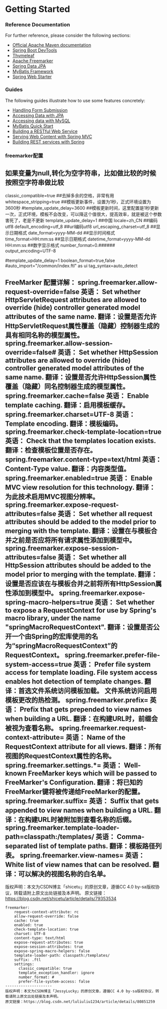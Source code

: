 # Getting Started

### Reference Documentation
For further reference, please consider the following sections:

* [Official Apache Maven documentation](https://maven.apache.org/guides/index.html)
* [Spring Boot DevTools](https://docs.spring.io/spring-boot/docs/{bootVersion}/reference/htmlsingle/#using-boot-devtools)
* [Thymeleaf](https://docs.spring.io/spring-boot/docs/{bootVersion}/reference/htmlsingle/#boot-features-spring-mvc-template-engines)
* [Apache Freemarker](https://docs.spring.io/spring-boot/docs/{bootVersion}/reference/htmlsingle/#boot-features-spring-mvc-template-engines)
* [Spring Data JPA](https://docs.spring.io/spring-boot/docs/{bootVersion}/reference/htmlsingle/#boot-features-jpa-and-spring-data)
* [MyBatis Framework](http://www.mybatis.org/spring-boot-starter/mybatis-spring-boot-autoconfigure/)
* [Spring Web Starter](https://docs.spring.io/spring-boot/docs/{bootVersion}/reference/htmlsingle/#boot-features-developing-web-applications)

### Guides
The following guides illustrate how to use some features concretely:

* [Handling Form Submission](https://spring.io/guides/gs/handling-form-submission/)
* [Accessing Data with JPA](https://spring.io/guides/gs/accessing-data-jpa/)
* [Accessing data with MySQL](https://spring.io/guides/gs/accessing-data-mysql/)
* [MyBatis Quick Start](https://github.com/mybatis/spring-boot-starter/wiki/Quick-Start)
* [Building a RESTful Web Service](https://spring.io/guides/gs/rest-service/)
* [Serving Web Content with Spring MVC](https://spring.io/guides/gs/serving-web-content/)
* [Building REST services with Spring](https://spring.io/guides/tutorials/bookmarks/)

### freemarker配置

## 如果变量为null,转化为空字符串，比如做比较的时候按照空字符串做比较
classic_compatible=true
##去掉多余的空格，非常有用
whitespace_stripping=true
##模板更新事件，设置为1秒，正式环境设置为3600秒
#template_update_delay=3600
##模板更新时间，这里配置是1秒更新一次，正式环境，模板不会改变，可以降这个值很大，提高效率，就是被这个参数害死了，老是不更新
template_update_delay=1
##中国
locale=zh_CN
##编码utf8
default_encoding=utf_8
##url编码utf8
url_escaping_charset=utf_8
##显示日期格式
date_format=yyyy-MM-dd
##显示时间格式
time_format=HH:mm:ss
##显示日期格式
datetime_format=yyyy-MM-dd HH:mm:ss
##数字显示格式
number_format=0.######    
output_encoding=UTF-8


#template_update_delay=1
boolean_format=true,false
#auto_import="/common/index.ftl" as ui
tag_syntax=auto_detect


FreeMarker 配置详解：
spring.freemarker.allow-request-override=false
英语： Set whether HttpServletRequest attributes are allowed to override (hide) controller generated model attributes of the same name.
翻译：设置是否允许HttpServletRequest属性覆盖（隐藏）控制器生成的具有相同名称的模型属性。
spring.freemarker.allow-session-override=false#
英语： Set whether HttpSession attributes are allowed to override (hide) controller generated model attributes of the same name.
翻译：设置是否允许HttpSession属性覆盖（隐藏）同名控制器生成的模型属性。
spring.freemarker.cache=false
英语： Enable template caching.
翻译：启用模板缓存。
spring.freemarker.charset=UTF-8
英语： Template encoding.
翻译：模板编码。
spring.freemarker.check-template-location=true
英语： Check that the templates location exists.
翻译：检查模板位置是否存在。
spring.freemarker.content-type=text/html
英语： Content-Type value.
翻译：内容类型值。
spring.freemarker.enabled=true
英语： Enable MVC view resolution for this technology.
翻译：为此技术启用MVC视图分辨率。
spring.freemarker.expose-request-attributes=false
英语： Set whether all request attributes should be added to the model prior to merging with the template.
翻译：设置在与模板合并之前是否应将所有请求属性添加到模型中。
spring.freemarker.expose-session-attributes=false
英语： Set whether all HttpSession attributes should be added to the model prior to merging with the template.
翻译：设置是否应该在与模板合并之前将所有HttpSession属性添加到模型中。
spring.freemarker.expose-spring-macro-helpers=true
英语： Set whether to expose a RequestContext for use by Spring's macro library, under the name "springMacroRequestContext".
翻译：设置是否公开一个由Spring的宏库使用的名为“springMacroRequestContext”的RequestContext。
spring.freemarker.prefer-file-system-access=true
英语： Prefer file system access for template loading. File system access enables hot detection of template changes.
翻译：首选文件系统访问模板加载。 文件系统访问启用模板更改的热检测。
spring.freemarker.prefix=
英语： Prefix that gets prepended to view names when building a URL.
翻译：在构建URL时，前缀会被视为查看名称。
spring.freemarker.request-context-attribute=
英语： Name of the RequestContext attribute for all views.
翻译：所有视图的RequestContext属性的名称。
spring.freemarker.settings.*=
英语： Well-known FreeMarker keys which will be passed to FreeMarker's Configuration.
翻译：将已知的FreeMarker键将被传递给FreeMarker的配置。
spring.freemarker.suffix=
英语： Suffix that gets appended to view names when building a URL.
翻译：在构建URL时被附加到查看名称的后缀。
spring.freemarker.template-loader-path=classpath:/templates/
英语： Comma-separated list of template paths.
翻译：模板路径列表。
spring.freemarker.view-names=
英语： White list of view names that can be resolved.
翻译：可以解决的视图名称的白名单。
--------------------- 
版权声明：本文为CSDN博主「shicetu」的原创文章，遵循CC 4.0 by-sa版权协议，转载请附上原文出处链接及本声明。
原文链接：https://blog.csdn.net/shicetu/article/details/79353534


```$xslt
freemarker:
    request-context-attribute: rc
    allow-request-override: false
    cache: true
    enabled: true
    check-template-location: true
    charset: UTF-8
    content-type: text/html
    expose-request-attributes: true
    expose-session-attributes: true
    expose-spring-macro-helpers: false
    template-loader-path: classpath:/templates/   
    suffix: .ftl
    settings:
      classic_compatible: true
      template_exception_handler: ignore
      number_format: #
      prefer-file-system-access: false
--------------------- 
版权声明：本文为CSDN博主「JessyLucky」的原创文章，遵循CC 4.0 by-sa版权协议，转载请附上原文出处链接及本声明。
原文链接：https://blog.csdn.net/luliuliu1234/article/details/80851259
```